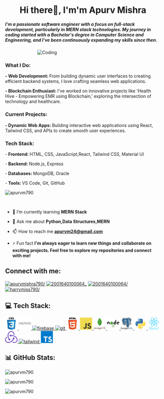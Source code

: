 <h1 align="center">Hi there👋, I'm'm Apurv Mishra</h1>
<h5 align="left">I'm a passionate software engineer with a focus on full-stack development, particularly in MERN stack technologies. My journey in coding started with a Bachelor's degree in Computer Science and Engineering, and I've been continuously expanding my skills since then.</h5>

<img align="right" alt="Coding" width="400" src="https://cdn.dribbble.com/users/1162077/screenshots/3848914/programmer.gif">

<br>
<h3 align="left">What I Do:</h3>
<p align="left"><b>- Web Development: </b>From building dynamic user interfaces to creating efficient backend systems, I love crafting seamless web applications.</p>
<p align="left"><b>- Blockchain Enthusiast: </b>I've worked on innovative projects like 'Health Hive - Empowering EMR using Blockchain,' exploring the intersection of technology and healthcare.</p>
<h3 align="left">Current Projects:</h3>
<p><b>- Dynamic Web Apps: </b>Building interactive web applications using React, Tailwind CSS, and APIs to create smooth user experiences.</p>

<h3 align="left">Tech Stack:</h3>
<p>-<b> Frontend: </b>HTML, CSS, JavaScript,React, Tailwind CSS, Material UI</p>
<p>-<b> Backend: </b>Node.js, Express</p>
<p>-<b> Databases: </b>MongoDB, Oracle</p>
<p>-<b> Tools: </b>VS Code, Git, GitHub</p>



<p align="left"> <img src="https://komarev.com/ghpvc/?username=apurvm790&label=Profile%20views&color=0e75b6&style=flat" alt="apurvm790" /> </p>

<p align="left"> <a href="https://twitter.com/" target="blank"><img src="https://img.shields.io/twitter/follow/?logo=twitter&style=for-the-badge" alt="" /></a> </p>

- 🌱 I’m currently learning **MERN Stack**

- 💬 Ask me about **Python,Data Structures,MERN**

- 📫 How to reach me **apurvm24@gmail.com**

- ⚡ Fun fact **I'm always eager to learn new things and collaborate on exciting projects. Feel free to explore my repositories and connect with me!**

<h2 align="left">Connect with me:</h2>
<p align="left">
<a href="https://linkedin.com/in/apurvmishra790/" target="blank"><img align="center" src="https://raw.githubusercontent.com/rahuldkjain/github-profile-readme-generator/master/src/images/icons/Social/linked-in-alt.svg" alt="apurvmishra790/" height="30" width="40" /></a>
<a href="https://www.hackerrank.com/2001640100064_" target="blank"><img align="center" src="https://raw.githubusercontent.com/rahuldkjain/github-profile-readme-generator/master/src/images/icons/Social/hackerrank.svg" alt="2001640100064_" height="30" width="40" /></a>
<a href="https://www.leetcode.com/2001640100064/" target="blank"><img align="center" src="https://raw.githubusercontent.com/rahuldkjain/github-profile-readme-generator/master/src/images/icons/Social/leet-code.svg" alt="2001640100064/" height="30" width="40" /></a>
<a href="https://auth.geeksforgeeks.org/user/harrymiss790/" target="blank"><img align="center" src="https://raw.githubusercontent.com/rahuldkjain/github-profile-readme-generator/master/src/images/icons/Social/geeks-for-geeks.svg" alt="harrymiss790/" height="30" width="40" /></a>
</p>

<h2 align="left"><b>💻 Tech Stack:</b></h2>
<p align="left"> <a href="https://www.w3schools.com/css/" target="_blank" rel="noreferrer"> <img src="https://raw.githubusercontent.com/devicons/devicon/master/icons/css3/css3-original-wordmark.svg" alt="css3" width="40" height="40"/> </a> <a href="https://expressjs.com" target="_blank" rel="noreferrer"> <img src="https://raw.githubusercontent.com/devicons/devicon/master/icons/express/express-original-wordmark.svg" alt="express" width="40" height="40"/> </a> <a href="https://firebase.google.com/" target="_blank" rel="noreferrer"> <img src="https://www.vectorlogo.zone/logos/firebase/firebase-icon.svg" alt="firebase" width="40" height="40"/> </a> <a href="https://git-scm.com/" target="_blank" rel="noreferrer"> <img src="https://www.vectorlogo.zone/logos/git-scm/git-scm-icon.svg" alt="git" width="40" height="40"/> </a> <a href="https://www.w3.org/html/" target="_blank" rel="noreferrer"> <img src="https://raw.githubusercontent.com/devicons/devicon/master/icons/html5/html5-original-wordmark.svg" alt="html5" width="40" height="40"/> </a> <a href="https://developer.mozilla.org/en-US/docs/Web/JavaScript" target="_blank" rel="noreferrer"> <img src="https://raw.githubusercontent.com/devicons/devicon/master/icons/javascript/javascript-original.svg" alt="javascript" width="40" height="40"/> </a> <a href="https://www.mongodb.com/" target="_blank" rel="noreferrer"> <img src="https://raw.githubusercontent.com/devicons/devicon/master/icons/mongodb/mongodb-original-wordmark.svg" alt="mongodb" width="40" height="40"/> </a> <a href="https://nodejs.org" target="_blank" rel="noreferrer"> <img src="https://raw.githubusercontent.com/devicons/devicon/master/icons/nodejs/nodejs-original-wordmark.svg" alt="nodejs" width="40" height="40"/> </a> <a href="https://www.postgresql.org" target="_blank" rel="noreferrer"> <img src="https://raw.githubusercontent.com/devicons/devicon/master/icons/postgresql/postgresql-original-wordmark.svg" alt="postgresql" width="40" height="40"/> </a> <a href="https://www.python.org" target="_blank" rel="noreferrer"> <img src="https://raw.githubusercontent.com/devicons/devicon/master/icons/python/python-original.svg" alt="python" width="40" height="40"/> </a> <a href="https://reactjs.org/" target="_blank" rel="noreferrer"> <img src="https://raw.githubusercontent.com/devicons/devicon/master/icons/react/react-original-wordmark.svg" alt="react" width="40" height="40"/> </a> <a href="https://redux.js.org" target="_blank" rel="noreferrer"> <img src="https://raw.githubusercontent.com/devicons/devicon/master/icons/redux/redux-original.svg" alt="redux" width="40" height="40"/> </a> <a href="https://tailwindcss.com/" target="_blank" rel="noreferrer"> <img src="https://www.vectorlogo.zone/logos/tailwindcss/tailwindcss-icon.svg" alt="tailwind" width="40" height="40"/> </a> <a href="https://www.typescriptlang.org/" target="_blank" rel="noreferrer"> <img src="https://raw.githubusercontent.com/devicons/devicon/master/icons/typescript/typescript-original.svg" alt="typescript" width="40" height="40"/> </a> </p>

<h2 align="left"><b>📊 GitHub Stats:</b></h2>
<p><img align="left" src="https://github-readme-stats.vercel.app/api/top-langs?username=apurvm790&show_icons=true&locale=en&layout=compact" alt="apurvm790" /></p>
<br>
<p><img align="left" src="https://github-readme-stats.vercel.app/api?username=apurvm790&show_icons=true&locale=en" alt="apurvm790" /></p>
<br>
<p><img align="left" src="https://github-readme-streak-stats.herokuapp.com/?user=apurvm790&" alt="apurvm790" /></p>
